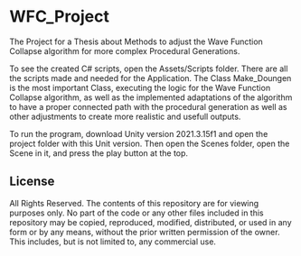# WFC_Project
The Project for a Thesis about Methods to adjust the Wave Function Collapse algorithm for more complex Procedural Generations.

To see the created C# scripts, open the Assets/Scripts folder. There are all the scripts made and needed for the Application.
The Class Make_Doungen is the most important Class, executing the logic for the Wave Function Collapse algorithm, as well as the implemented adaptations of the algorithm to have a proper connected path with the procedural generation as well as other adjustments to create more realistic and usefull outputs.

To run the program, download Unity version 2021.3.15f1 and open the project folder with this Unit version. Then open the Scenes folder, open the Scene in it, and press the play button at the top.



## License

All Rights Reserved. The contents of this repository are for viewing purposes only. No part of the code or any other files included in this repository may be copied, reproduced, modified, distributed, or used in any form or by any means, without the prior written permission of the owner. This includes, but is not limited to, any commercial use.
